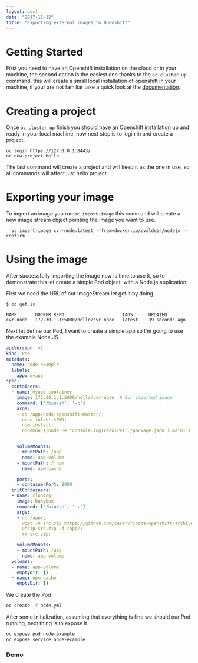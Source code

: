 ```yaml
---
layout: post
date: "2017-11-12"
title: "Exporting external images to Openshift"
---
```


# Getting Started

First you need to have an Openshift installation on the cloud or in your machine, the second option is the easiest one thanks to the ```oc cluster up``` command, this will create a small local installation of openshift in your machine, if your are not familiar take a quick look at the [documentation](https://github.com/openshift/origin/blob/master/docs/cluster_up_down.md#getting-started).

# Creating a project

Once ```oc cluster up``` finish you should have an Openshift installation up and ready in your local machine, now next step is to login in and create a project.

```
oc login https://127.0.0.1:8443/  
oc new-project hello
```

The last command will create a project and will keep it as the one in use, so all commands will affect just hello project.

# Exporting your image

To import an image you run ```oc import-image``` this command will create a new image stream object pointing the image you want to use.

```
  oc import-image cvr-node:latest --from=docker.io/cvaldezr/nodejs --confirm
```

# Using the image
After successfully importing the image now is time to use it, so to demonstrate this let create a simple Pod object, with  a Node.js application.

First we need the URL of our ImageStream let get it by doing.

```
$ oc get is

NAME       DOCKER REPO                      TAGS      UPDATED
cvr-node   172.30.1.1:5000/hello/cvr-node   latest    39 seconds ago
```

Next let define our Pod, I want to create a simple app so I'm going to use the example Node.JS.

```yml
apiVersion: v1
kind: Pod
metadata:
  name: node-example
  labels:
    app: myapp
spec:
  containers:
  - name: myapp-container
    image: 172.30.1.1:5000/hello/cvr-node  # Our imported image
    command: ['/bin/sh', '-c']
    args:
    - cd /app/node-openshift-master/;
      echo folder:$PWD;
      npm install;
      nodemon $(node -e "console.log(require('./package.json').main)")


    volumeMounts:
    - mountPath: /app
      name: app-volume
    - mountPath: /.npm  
      name: npm-cache

    ports:
    - containerPort: 8080
  initContainers:
  - name: cloning  
    image: busybox
    command: ['/bin/sh', '-c']
    args:
    - cd /app/;
      wget -O src.zip https://github.com/cesarvr/node-openshift/archive/master.zip;
      unzip src.zip -d /app/;  
      rm src.zip;

    volumeMounts:
    - mountPath: /app
      name: app-volume
  volumes:
  - name: app-volume
    emptyDir: {}    
  - name: npm-cache
    emptyDir: {}   
```

We create the Pod

```sh
oc create -f node.yml  
```

After some initialization, assuming that everything is fine we should our Pod running, next thing is to expose it.

```sh
oc expose pod node-example
oc expose service node-example  
```

### Demo

<script type="text/javascript" src="https://asciinema.org/a/IJURr9cdQZTX1Q5Ue8jr1S3Zc.js" id="asciicast-IJURr9cdQZTX1Q5Ue8jr1S3Zc" async></script>







